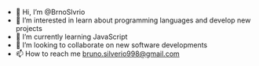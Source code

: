 - 👋 Hi, I’m @BrnoSlvrio
- 👀 I’m interested in learn about programming languages and develop new projects
- 🌱 I’m currently learning JavaScript
- 💞️ I’m looking to collaborate on new software developments
- 📫 How to reach me bruno.silverio998@gmail.com

<!---
BrnoSlvrio/BrnoSlvrio is a ✨ special ✨ repository because its `README.md` (this file) appears on your GitHub profile.
You can click the Preview link to take a look at your changes.
--->

